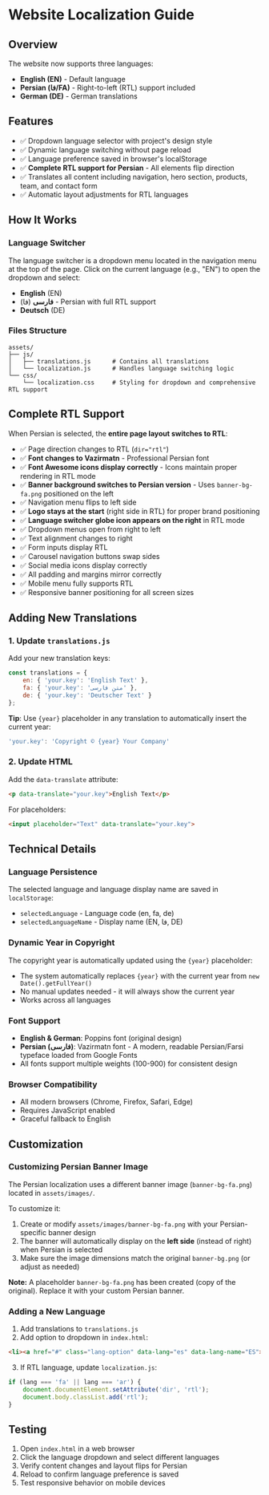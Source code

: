 # Website Localization Guide

## Overview
The website now supports three languages:
- **English (EN)** - Default language
- **Persian (فا/FA)** - Right-to-left (RTL) support included
- **German (DE)** - German translations

## Features
- ✅ Dropdown language selector with project's design style
- ✅ Dynamic language switching without page reload
- ✅ Language preference saved in browser's localStorage
- ✅ **Complete RTL support for Persian** - All elements flip direction
- ✅ Translates all content including navigation, hero section, products, team, and contact form
- ✅ Automatic layout adjustments for RTL languages

## How It Works

### Language Switcher
The language switcher is a dropdown menu located in the navigation menu at the top of the page. Click on the current language (e.g., "EN") to open the dropdown and select:
- **English** (EN)
- **فارسی** (فا) - Persian with full RTL support
- **Deutsch** (DE)

### Files Structure
```
assets/
├── js/
│   ├── translations.js      # Contains all translations
│   └── localization.js      # Handles language switching logic
└── css/
    └── localization.css     # Styling for dropdown and comprehensive RTL support
```

## Complete RTL Support

When Persian is selected, the **entire page layout switches to RTL**:
- ✅ Page direction changes to RTL (`dir="rtl"`)
- ✅ **Font changes to Vazirmatn** - Professional Persian font
- ✅ **Font Awesome icons display correctly** - Icons maintain proper rendering in RTL mode
- ✅ **Banner background switches to Persian version** - Uses `banner-bg-fa.png` positioned on the left
- ✅ Navigation menu flips to left side
- ✅ **Logo stays at the start** (right side in RTL) for proper brand positioning
- ✅ **Language switcher globe icon appears on the right** in RTL mode
- ✅ Dropdown menus open from right to left
- ✅ Text alignment changes to right
- ✅ Form inputs display RTL
- ✅ Carousel navigation buttons swap sides
- ✅ Social media icons display correctly
- ✅ All padding and margins mirror correctly
- ✅ Mobile menu fully supports RTL
- ✅ Responsive banner positioning for all screen sizes

## Adding New Translations

### 1. Update `translations.js`
Add your new translation keys:

```javascript
const translations = {
    en: { 'your.key': 'English Text' },
    fa: { 'your.key': 'متن فارسی' },
    de: { 'your.key': 'Deutscher Text' }
};
```

**Tip**: Use `{year}` placeholder in any translation to automatically insert the current year:
```javascript
'your.key': 'Copyright © {year} Your Company'
```

### 2. Update HTML
Add the `data-translate` attribute:

```html
<p data-translate="your.key">English Text</p>
```

For placeholders:
```html
<input placeholder="Text" data-translate="your.key">
```

## Technical Details

### Language Persistence
The selected language and language display name are saved in `localStorage`:
- `selectedLanguage` - Language code (en, fa, de)
- `selectedLanguageName` - Display name (EN, فا, DE)

### Dynamic Year in Copyright
The copyright year is automatically updated using the `{year}` placeholder:
- The system automatically replaces `{year}` with the current year from `new Date().getFullYear()`
- No manual updates needed - it will always show the current year
- Works across all languages

### Font Support
- **English & German**: Poppins font (original design)
- **Persian (فارسی)**: Vazirmatn font - A modern, readable Persian/Farsi typeface loaded from Google Fonts
- All fonts support multiple weights (100-900) for consistent design

### Browser Compatibility
- All modern browsers (Chrome, Firefox, Safari, Edge)
- Requires JavaScript enabled
- Graceful fallback to English

## Customization

### Customizing Persian Banner Image
The Persian localization uses a different banner image (`banner-bg-fa.png`) located in `assets/images/`. 

To customize it:
1. Create or modify `assets/images/banner-bg-fa.png` with your Persian-specific banner design
2. The banner will automatically display on the **left side** (instead of right) when Persian is selected
3. Make sure the image dimensions match the original `banner-bg.png` (or adjust as needed)

**Note:** A placeholder `banner-bg-fa.png` has been created (copy of the original). Replace it with your custom Persian banner.

### Adding a New Language
1. Add translations to `translations.js`
2. Add option to dropdown in `index.html`:
```html
<li><a href="#" class="lang-option" data-lang="es" data-lang-name="ES">Español</a></li>
```

3. If RTL language, update `localization.js`:
```javascript
if (lang === 'fa' || lang === 'ar') {
    document.documentElement.setAttribute('dir', 'rtl');
    document.body.classList.add('rtl');
}
```

## Testing
1. Open `index.html` in a web browser
2. Click the language dropdown and select different languages
3. Verify content changes and layout flips for Persian
4. Reload to confirm language preference is saved
5. Test responsive behavior on mobile devices

